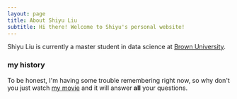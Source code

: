 ```yaml
---
layout: page
title: About Shiyu Liu
subtitle: Hi there! Welcome to Shiyu's personal website!
---
```


Shiyu Liu is currently a master student in data science at [Brown University](http://brown.edu). 

### my history

To be honest, I'm having some trouble remembering right now, so why don't you just watch [my movie](http://en.wikipedia.org/wiki/The_Princess_Bride_%28film%29) and it will answer **all** your questions.

